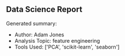 ## Data Science Report

Generated summary:

- Author: Adam Jones
- Analysis Topic: feature engineering
- Tools Used: ['PCA', 'scikit-learn', 'seaborn']

